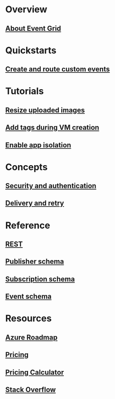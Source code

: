 # Overview
## [About Event Grid](overview.md)

# Quickstarts
## [Create and route custom events](custom-event-quickstart.md)

# Tutorials
## [Resize uploaded images]()
## [Add tags during VM creation]()
## [Enable app isolation]()

# Concepts
## [Security and authentication](security-authentication.md)
## [Delivery and retry](delivery-and-retry.md)

# Reference
## [REST]()
## [Publisher schema](publisher-registration-schema.md)
## [Subscription schema](subscription-creation-schema.md)
## [Event schema](event-schema.md)

# Resources
## [Azure Roadmap](https://azure.microsoft.com/roadmap/)
## [Pricing](https://azure.microsoft.com/pricing/details/event-grid/)
## [Pricing Calculator](https://azure.microsoft.com/pricing/calculator/)
## [Stack Overflow](http://stackoverflow.com/questions/tagged/azure-event-grid)